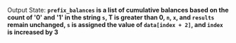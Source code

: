 Output State: **`prefix_balances` is a list of cumulative balances based on the count of '0' and '1' in the string `s`, T is greater than 0, `n`, `x`, and `results` remain unchanged, `s` is assigned the value of `data[index + 2]`, and `index` is increased by 3**